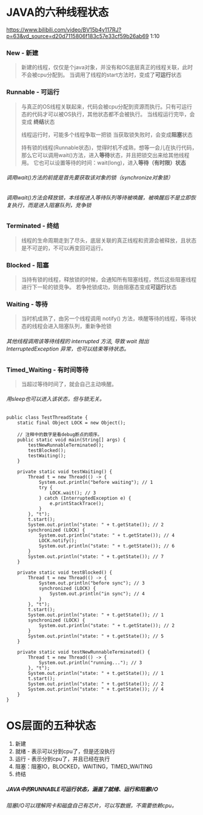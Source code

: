 # JAVA的六种线程状态
https://www.bilibili.com/video/BV15b4y117RJ?p=63&vd_source=d20d7115806f183c57e33cf59b26ab69   1:10
### New - 新建
> 新建的线程，仅仅是个java对象，并没有和OS底层真正的线程关联，此时不会被cpu分配到。
> 当调用了线程的start方法时，变成了**可运行**状态
### Runnable - 可运行
> 与真正的OS线程关联起来，代码会被cpu分配到资源而执行。只有可运行态的代码才可以被OS执行，其他状态都不会被执行。
> 当线程运行完毕，会变成 **终结**状态
>
> 线程运行时，可能多个线程争取一把锁
> 当获取锁失败时，会变成**阻塞**状态
>
> 持有锁的线程(Runnable状态)，觉得时机不成熟，想等一会儿在执行代码，那么它可以调用wait()方法，进入**等待**状态，并且把锁交出来给其他线程用。
> 它也可以设置等待的时间：wait(long)，进入**等待（有时限）状态**
###### 调用wait()方法的前提是首先要获取该对象的锁（synchronize对象锁）
###### 调用wait()方法会释放锁，本线程进入等待队列等待被唤醒，被唤醒后不是立即恢复执行，而是进入阻塞队列，竞争锁
### Terminated - 终结
> 线程的生命周期走到了尽头，底层关联的真正线程和资源会被释放，且状态是不可逆的，不可以再变回可运行。
### Blocked - 阻塞
> 当持有锁的线程，释放锁的时候，会通知所有阻塞线程，然后这些阻塞线程进行下一轮的锁竞争。
> 若争抢锁成功，则由阻塞态变成**可运行**状态
### Waiting - 等待
> 当时机成熟了，由另一个线程调用 notify() 方法，唤醒等待的线程，等待状态的线程会进入阻塞队列，重新争抢锁
###### 其他线程调用该等待线程的 interrupted 方法, 导致 wait 抛出 InterruptedException 异常，也可以结束等待状态。
### Timed_Waiting - 有时间等待
> 当超过等待时间了，就会自己主动唤醒。
###### 用sleep也可以进入该状态，但与锁无关。

```
public class TestThreadState {
    static final Object LOCK = new Object();

    // 注释中的数字是看debug断点的顺序。
    public static void main(String[] args) {
        testNewRunnableTerminated();
        testBlocked();
        testWaiting();
    }

    private static void testWaiting() {
        Thread t = new Thread(() -> {
            System.out.println("before waiting"); // 1
            try {
                LOCK.wait(); // 3
            } catch (InterruptedException e) {
                e.printStackTrace();
            }
        }, "t");
        t.start();
        System.out.println("state: " + t.getState()); // 2
        synchronized (LOCK) {
            System.out.println("state: " + t.getState()); // 4
            LOCK.notify();
            System.out.println("state: " + t.getState()); // 6
        }
        System.out.println("state: " + t.getState()); // 7
    }

    private static void testBlocked() {
        Thread t = new Thread(() -> {
            System.out.println("before sync"); // 3
            synchronized (LOCK) {
                System.out.println("in sync"); // 4
            }
        }, "t");
        t.start();
        System.out.println("state: " + t.getState()); // 1
        synchronized (LOCK) {
            System.out.println("state: " + t.getState()); // 2
        }
        System.out.println("state: " + t.getState()); // 5
    }

    private static void testNewRunnableTerminated() {
        Thread t = new Thread(() -> {
            System.out.println("running..."); // 3
        }, "t");
        System.out.println("state: " + t.getState()); // 1
        t.start();
        System.out.println("state: " + t.getState()); // 2
        System.out.println("state: " + t.getState()); // 4
    }
}
```

# OS层面的五种状态
1. 新建
2. 就绪 - 表示可以分到cpu了，但是还没执行
3. 运行 - 表示分到cpu了，并且已经在执行
4. 阻塞：阻塞IO，BLOCKED，WAITING，TIMED_WAITING
5. 终结
##### JAVA中的RUNNABLE可运行状态，涵盖了就绪、运行和阻塞I/O
###### 阻塞I/O可以理解网卡和磁盘自己有芯片，可以写数据，不需要依赖cpu。

